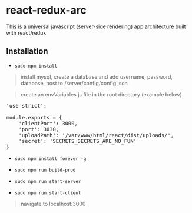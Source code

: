 # react-redux-arc
This is a universal javascript (server-side rendering) app architecture built with react/redux

## Installation
* `sudo npm install`

> install mysql, create a database and add username, password, database, host to /server/config/config.json

> create an envVariables.js file in the root directory (example below)

<pre>
'use strict';

module.exports = {
	'clientPort': 3000,
	'port': 3030,
	'uploadPath': '/var/www/html/react/dist/uploads/',
	'secret': 'SECRETS_SECRETS_ARE_NO_FUN'
}
</pre>

* `sudo npm install forever -g`

* `sudo npm run build-prod`

* `sudo npm run start-server`

* `sudo npm run start-client`

> navigate to localhost:3000
